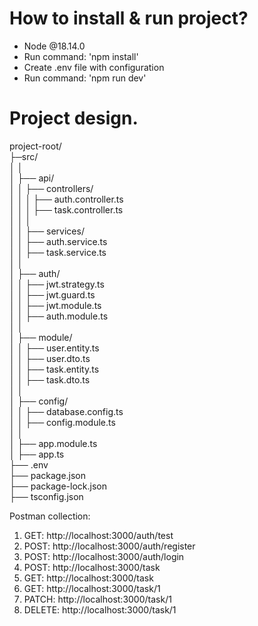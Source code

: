 
# How to install & run project?

 - Node @18.14.0  
 - Run command: 'npm install'  
 - Create .env file with configuration  
 - Run command: 'npm run dev'  



# Project design.

 project-root/  
 ├─src/  
 │ │  
 │ ├── api/  
 │ │   ├── controllers/  
 │ │   │   ├── auth.controller.ts  
 │ │   │   ├── task.controller.ts  
 │ │   │  
 │ │   ├── services/  
 │ │       ├── auth.service.ts  
 │ │       ├── task.service.ts  
 │ │  
 │ ├── auth/  
 │ │   ├── jwt.strategy.ts  
 │ │   ├── jwt.guard.ts  
 │ │   ├── jwt.module.ts  
 │ │   ├── auth.module.ts  
 │ │  
 │ ├── module/  
 │ │   ├── user.entity.ts  
 │ │   ├── user.dto.ts  
 │ │   ├── task.entity.ts  
 │ │   ├── task.dto.ts  
 │ │  
 │ ├── config/  
 │ │   ├── database.config.ts  
 │ │   ├── config.module.ts  
 │ │  
 │ ├── app.module.ts  
 │ ├── app.ts  
 ├── .env  
 ├── package.json  
 ├── package-lock.json  
 ├── tsconfig.json  


 
Postman collection:

 1. GET: http://localhost:3000/auth/test
 2. POST: http://localhost:3000/auth/register
 3. POST: http://localhost:3000/auth/login
 3. POST: http://localhost:3000/task
 3. GET: http://localhost:3000/task
 3. GET: http://localhost:3000/task/1
 3. PATCH: http://localhost:3000/task/1
 3. DELETE: http://localhost:3000/task/1